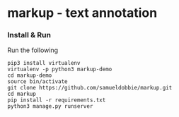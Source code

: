 # markup - text annotation

### Install & Run

Run the following
```
pip3 install virtualenv
virtualenv -p python3 markup-demo
cd markup-demo
source bin/activate
git clone https://github.com/samueldobbie/markup.git
cd markup
pip install -r requirements.txt
python3 manage.py runserver
```


